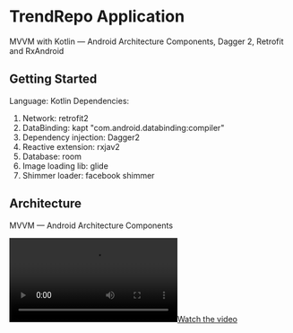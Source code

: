 # TrendRepo Application

MVVM with Kotlin — Android Architecture Components, Dagger 2, Retrofit and RxAndroid

## Getting Started

Language: Kotlin
Dependencies: 
 1. Network:  retrofit2
 2. DataBinding: kapt "com.android.databinding:compiler" 
 3. Dependency injection: Dagger2
 4. Reactive extension: rxjav2
 5. Database: room
 6. Image loading lib: glide
 7. Shimmer loader: facebook shimmer
 
## Architecture
 
 MVVM — Android Architecture Components
 
 [![Watch the video](https://github.com/iamatulkumar/trendrepo/blob/master/resource/screenshot.mp4)](https://github.com/iamatulkumar/trendrepo/blob/master/resource/screenshot.mp4)
 


